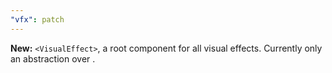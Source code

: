 ```yaml
---
"vfx": patch
---
```


**New:** `<VisualEffect>`, a root component for all visual effects. Currently only an abstraction over <group>.
